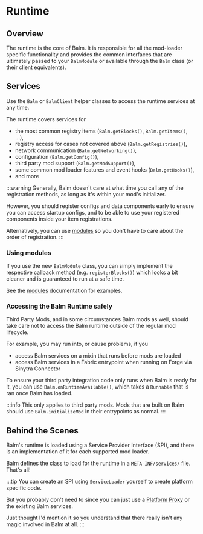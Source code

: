 # Runtime

## Overview

The runtime is the core of Balm. It is responsible for all the mod-loader specific functionality and provides the common interfaces that are ultimately passed to your `BalmModule` or available through the `Balm` class (or their client equivalents).

## Services

Use the `Balm` or `BalmClient` helper classes to access the runtime services at any time.

The runtime covers services for

- the most common registry items (`Balm.getBlocks()`, `Balm.getItems()`, ...), 
- registry access for cases not covered above (`Balm.getRegistries()`),
- network communication (`Balm.getNetworking()`), 
- configuration (`Balm.getConfig()`),
- third party mod support (`Balm.getModSupport()`),
- some common mod loader features and event hooks (`Balm.getHooks()`),
- and more

:::warning
Generally, Balm doesn't care at what time you call any of the registration methods, as long as it's within your mod's initializer.

However, you should register configs and data components early to ensure you can access startup configs, and to be able to use your registered components inside your item registrations.

Alternatively, you can use [modules](./modules.md) so you don't have to care about the order of registration.
:::

### Using modules

If you use the new `BalmModule` class, you can simply implement the respective callback method (e.g. `registerBlocks()`) which looks a bit cleaner and is guaranteed to run at a safe time.

See the [modules](./modules.md) documentation for examples.

### Accessing the Balm Runtime safely

Third Party Mods, and in some circumstances Balm mods as well, should take care not to access the Balm runtime outside of the regular mod lifecycle. 

For example, you may run into, or cause problems, if you
- access Balm services on a mixin that runs before mods are loaded
- access Balm services in a Fabric entrypoint when running on Forge via Sinytra Connector

To ensure your third party integration code only runs when Balm is ready for it, you can use `Balm.onRuntimeAvailable()`, which takes a `Runnable` that is ran once Balm has loaded.

:::info
This only applies to third party mods. Mods that are built on Balm should use `Balm.initializeMod` in their entrypoints as normal.
:::

## Behind the Scenes

Balm's runtime is loaded using a Service Provider Interface (SPI), and there is an implementation of it for each supported mod loader.

Balm defines the class to load for the runtime in a `META-INF/services/` file. That's all!

:::tip
You can create an SPI using `ServiceLoader` yourself to create platform specific code.

But you probably don't need to since you can just use a [Platform Proxy](../advanced/platform-proxy.md) or the existing Balm services.

Just thought I'd mention it so you understand that there really isn't any magic involved in Balm at all.
:::